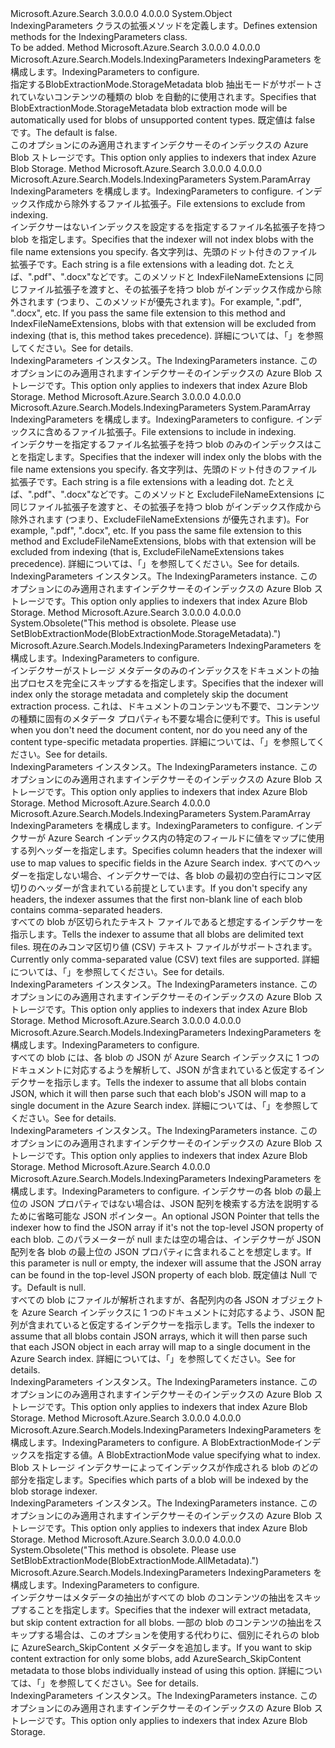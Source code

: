 <Type Name="IndexingParametersExtensions" FullName="Microsoft.Azure.Search.Models.IndexingParametersExtensions">
  <TypeSignature Language="C#" Value="public static class IndexingParametersExtensions" />
  <TypeSignature Language="ILAsm" Value=".class public auto ansi abstract sealed beforefieldinit IndexingParametersExtensions extends System.Object" />
  <TypeSignature Language="DocId" Value="T:Microsoft.Azure.Search.Models.IndexingParametersExtensions" />
  <TypeSignature Language="VB.NET" Value="Public Module IndexingParametersExtensions" />
  <TypeSignature Language="F#" Value="type IndexingParametersExtensions = class" />
  <AssemblyInfo>
    <AssemblyName>Microsoft.Azure.Search</AssemblyName>
    <AssemblyVersion>3.0.0.0</AssemblyVersion>
    <AssemblyVersion>4.0.0.0</AssemblyVersion>
  </AssemblyInfo>
  <Base>
    <BaseTypeName>System.Object</BaseTypeName>
  </Base>
  <Interfaces />
  <Docs>
    <summary>
            <span data-ttu-id="6dc3b-101">IndexingParameters クラスの拡張メソッドを定義します。</span><span class="sxs-lookup"><span data-stu-id="6dc3b-101">Defines extension methods for the IndexingParameters class.</span></span>
            </summary>
    <remarks>To be added.</remarks>
  </Docs>
  <Members>
    <Member MemberName="DoNotFailOnUnsupportedContentType">
      <MemberSignature Language="C#" Value="public static Microsoft.Azure.Search.Models.IndexingParameters DoNotFailOnUnsupportedContentType (this Microsoft.Azure.Search.Models.IndexingParameters parameters);" />
      <MemberSignature Language="ILAsm" Value=".method public static hidebysig class Microsoft.Azure.Search.Models.IndexingParameters DoNotFailOnUnsupportedContentType(class Microsoft.Azure.Search.Models.IndexingParameters parameters) cil managed" />
      <MemberSignature Language="DocId" Value="M:Microsoft.Azure.Search.Models.IndexingParametersExtensions.DoNotFailOnUnsupportedContentType(Microsoft.Azure.Search.Models.IndexingParameters)" />
      <MemberSignature Language="VB.NET" Value="&lt;Extension()&gt;&#xA;Public Function DoNotFailOnUnsupportedContentType (parameters As IndexingParameters) As IndexingParameters" />
      <MemberSignature Language="F#" Value="static member DoNotFailOnUnsupportedContentType : Microsoft.Azure.Search.Models.IndexingParameters -&gt; Microsoft.Azure.Search.Models.IndexingParameters" Usage="Microsoft.Azure.Search.Models.IndexingParametersExtensions.DoNotFailOnUnsupportedContentType parameters" />
      <MemberType>Method</MemberType>
      <AssemblyInfo>
        <AssemblyName>Microsoft.Azure.Search</AssemblyName>
        <AssemblyVersion>3.0.0.0</AssemblyVersion>
        <AssemblyVersion>4.0.0.0</AssemblyVersion>
      </AssemblyInfo>
      <ReturnValue>
        <ReturnType>Microsoft.Azure.Search.Models.IndexingParameters</ReturnType>
      </ReturnValue>
      <Parameters>
        <Parameter Name="parameters" Type="Microsoft.Azure.Search.Models.IndexingParameters" RefType="this" />
      </Parameters>
      <Docs>
        <param name="parameters"><span data-ttu-id="6dc3b-102">IndexingParameters を構成します。</span><span class="sxs-lookup"><span data-stu-id="6dc3b-102">IndexingParameters to configure.</span></span></param>
        <summary>
            <span data-ttu-id="6dc3b-103">指定する<c cref="F:Microsoft.Azure.Search.Models.BlobExtractionMode.StorageMetadata">BlobExtractionMode.StorageMetadata</c> blob 抽出モードがサポートされていないコンテンツの種類の blob を自動的に使用されます。</span><span class="sxs-lookup"><span data-stu-id="6dc3b-103">Specifies that <c cref="F:Microsoft.Azure.Search.Models.BlobExtractionMode.StorageMetadata">BlobExtractionMode.StorageMetadata</c> blob extraction mode will be automatically used for blobs of unsupported content types.</span></span> <span data-ttu-id="6dc3b-104">既定値は false です。</span><span class="sxs-lookup"><span data-stu-id="6dc3b-104">The default is false.</span></span>
            </summary>
        <returns />
        <remarks>
            <span data-ttu-id="6dc3b-105">このオプションにのみ適用されますインデクサーそのインデックスの Azure Blob ストレージです。</span><span class="sxs-lookup"><span data-stu-id="6dc3b-105">This option only applies to indexers that index Azure Blob Storage.</span></span>
            </remarks>
      </Docs>
    </Member>
    <Member MemberName="ExcludeFileNameExtensions">
      <MemberSignature Language="C#" Value="public static Microsoft.Azure.Search.Models.IndexingParameters ExcludeFileNameExtensions (this Microsoft.Azure.Search.Models.IndexingParameters parameters, params string[] extensions);" />
      <MemberSignature Language="ILAsm" Value=".method public static hidebysig class Microsoft.Azure.Search.Models.IndexingParameters ExcludeFileNameExtensions(class Microsoft.Azure.Search.Models.IndexingParameters parameters, string[] extensions) cil managed" />
      <MemberSignature Language="DocId" Value="M:Microsoft.Azure.Search.Models.IndexingParametersExtensions.ExcludeFileNameExtensions(Microsoft.Azure.Search.Models.IndexingParameters,System.String[])" />
      <MemberSignature Language="VB.NET" Value="&lt;Extension()&gt;&#xA;Public Function ExcludeFileNameExtensions (parameters As IndexingParameters, ParamArray extensions As String()) As IndexingParameters" />
      <MemberSignature Language="F#" Value="static member ExcludeFileNameExtensions : Microsoft.Azure.Search.Models.IndexingParameters * string[] -&gt; Microsoft.Azure.Search.Models.IndexingParameters" Usage="Microsoft.Azure.Search.Models.IndexingParametersExtensions.ExcludeFileNameExtensions (parameters, extensions)" />
      <MemberType>Method</MemberType>
      <AssemblyInfo>
        <AssemblyName>Microsoft.Azure.Search</AssemblyName>
        <AssemblyVersion>3.0.0.0</AssemblyVersion>
        <AssemblyVersion>4.0.0.0</AssemblyVersion>
      </AssemblyInfo>
      <ReturnValue>
        <ReturnType>Microsoft.Azure.Search.Models.IndexingParameters</ReturnType>
      </ReturnValue>
      <Parameters>
        <Parameter Name="parameters" Type="Microsoft.Azure.Search.Models.IndexingParameters" RefType="this" />
        <Parameter Name="extensions" Type="System.String[]">
          <Attributes>
            <Attribute>
              <AttributeName>System.ParamArray</AttributeName>
            </Attribute>
          </Attributes>
        </Parameter>
      </Parameters>
      <Docs>
        <param name="parameters"><span data-ttu-id="6dc3b-106">IndexingParameters を構成します。</span><span class="sxs-lookup"><span data-stu-id="6dc3b-106">IndexingParameters to configure.</span></span></param>
        <param name="extensions"><span data-ttu-id="6dc3b-107">インデックス作成から除外するファイル拡張子。</span><span class="sxs-lookup"><span data-stu-id="6dc3b-107">File extensions to exclude from indexing.</span></span></param>
        <summary>
            <span data-ttu-id="6dc3b-108">インデクサーはないインデックスを設定するを指定するファイル名拡張子を持つ blob を指定します。</span><span class="sxs-lookup"><span data-stu-id="6dc3b-108">Specifies that the indexer will not index blobs with the file name extensions you specify.</span></span> <span data-ttu-id="6dc3b-109">各文字列は、先頭のドット付きのファイル拡張子です。</span><span class="sxs-lookup"><span data-stu-id="6dc3b-109">Each string is a file extensions with a leading dot.</span></span> <span data-ttu-id="6dc3b-110">たとえば、".pdf"、".docx"などです。このメソッドと IndexFileNameExtensions に同じファイル拡張子を渡すと、その拡張子を持つ blob がインデックス作成から除外されます (つまり、このメソッドが優先されます)。</span><span class="sxs-lookup"><span data-stu-id="6dc3b-110">For example, ".pdf", ".docx", etc. If you pass the same file extension to this method and IndexFileNameExtensions, blobs with that extension will be excluded from indexing (that is, this method takes precedence).</span></span>
            <span data-ttu-id="6dc3b-111">詳細については、「<see href="https://docs.microsoft.com/azure/search/search-howto-indexing-azure-blob-storage" />」を参照してください。</span><span class="sxs-lookup"><span data-stu-id="6dc3b-111">See <see href="https://docs.microsoft.com/azure/search/search-howto-indexing-azure-blob-storage" /> for details.</span></span>
            </summary>
        <returns><span data-ttu-id="6dc3b-112">IndexingParameters インスタンス。</span><span class="sxs-lookup"><span data-stu-id="6dc3b-112">The IndexingParameters instance.</span></span></returns>
        <remarks>
            <span data-ttu-id="6dc3b-113">このオプションにのみ適用されますインデクサーそのインデックスの Azure Blob ストレージです。</span><span class="sxs-lookup"><span data-stu-id="6dc3b-113">This option only applies to indexers that index Azure Blob Storage.</span></span>
            </remarks>
      </Docs>
    </Member>
    <Member MemberName="IndexFileNameExtensions">
      <MemberSignature Language="C#" Value="public static Microsoft.Azure.Search.Models.IndexingParameters IndexFileNameExtensions (this Microsoft.Azure.Search.Models.IndexingParameters parameters, params string[] extensions);" />
      <MemberSignature Language="ILAsm" Value=".method public static hidebysig class Microsoft.Azure.Search.Models.IndexingParameters IndexFileNameExtensions(class Microsoft.Azure.Search.Models.IndexingParameters parameters, string[] extensions) cil managed" />
      <MemberSignature Language="DocId" Value="M:Microsoft.Azure.Search.Models.IndexingParametersExtensions.IndexFileNameExtensions(Microsoft.Azure.Search.Models.IndexingParameters,System.String[])" />
      <MemberSignature Language="VB.NET" Value="&lt;Extension()&gt;&#xA;Public Function IndexFileNameExtensions (parameters As IndexingParameters, ParamArray extensions As String()) As IndexingParameters" />
      <MemberSignature Language="F#" Value="static member IndexFileNameExtensions : Microsoft.Azure.Search.Models.IndexingParameters * string[] -&gt; Microsoft.Azure.Search.Models.IndexingParameters" Usage="Microsoft.Azure.Search.Models.IndexingParametersExtensions.IndexFileNameExtensions (parameters, extensions)" />
      <MemberType>Method</MemberType>
      <AssemblyInfo>
        <AssemblyName>Microsoft.Azure.Search</AssemblyName>
        <AssemblyVersion>3.0.0.0</AssemblyVersion>
        <AssemblyVersion>4.0.0.0</AssemblyVersion>
      </AssemblyInfo>
      <ReturnValue>
        <ReturnType>Microsoft.Azure.Search.Models.IndexingParameters</ReturnType>
      </ReturnValue>
      <Parameters>
        <Parameter Name="parameters" Type="Microsoft.Azure.Search.Models.IndexingParameters" RefType="this" />
        <Parameter Name="extensions" Type="System.String[]">
          <Attributes>
            <Attribute>
              <AttributeName>System.ParamArray</AttributeName>
            </Attribute>
          </Attributes>
        </Parameter>
      </Parameters>
      <Docs>
        <param name="parameters"><span data-ttu-id="6dc3b-114">IndexingParameters を構成します。</span><span class="sxs-lookup"><span data-stu-id="6dc3b-114">IndexingParameters to configure.</span></span></param>
        <param name="extensions"><span data-ttu-id="6dc3b-115">インデックスに含めるファイル拡張子。</span><span class="sxs-lookup"><span data-stu-id="6dc3b-115">File extensions to include in indexing.</span></span></param>
        <summary>
            <span data-ttu-id="6dc3b-116">インデクサーを指定するファイル名拡張子を持つ blob のみのインデックスはことを指定します。</span><span class="sxs-lookup"><span data-stu-id="6dc3b-116">Specifies that the indexer will index only the blobs with the file name extensions you specify.</span></span> <span data-ttu-id="6dc3b-117">各文字列は、先頭のドット付きのファイル拡張子です。</span><span class="sxs-lookup"><span data-stu-id="6dc3b-117">Each string is a file extensions with a leading dot.</span></span> <span data-ttu-id="6dc3b-118">たとえば、".pdf"、".docx"などです。このメソッドと ExcludeFileNameExtensions に同じファイル拡張子を渡すと、その拡張子を持つ blob がインデックス作成から除外されます (つまり、ExcludeFileNameExtensions が優先されます)。</span><span class="sxs-lookup"><span data-stu-id="6dc3b-118">For example, ".pdf", ".docx", etc. If you pass the same file extension to this method and ExcludeFileNameExtensions, blobs with that extension will be excluded from indexing (that is, ExcludeFileNameExtensions takes precedence).</span></span>
            <span data-ttu-id="6dc3b-119">詳細については、「<see href="https://docs.microsoft.com/azure/search/search-howto-indexing-azure-blob-storage" />」を参照してください。</span><span class="sxs-lookup"><span data-stu-id="6dc3b-119">See <see href="https://docs.microsoft.com/azure/search/search-howto-indexing-azure-blob-storage" /> for details.</span></span>
            </summary>
        <returns><span data-ttu-id="6dc3b-120">IndexingParameters インスタンス。</span><span class="sxs-lookup"><span data-stu-id="6dc3b-120">The IndexingParameters instance.</span></span></returns>
        <remarks>
            <span data-ttu-id="6dc3b-121">このオプションにのみ適用されますインデクサーそのインデックスの Azure Blob ストレージです。</span><span class="sxs-lookup"><span data-stu-id="6dc3b-121">This option only applies to indexers that index Azure Blob Storage.</span></span>
            </remarks>
      </Docs>
    </Member>
    <Member MemberName="IndexStorageMetadataOnly">
      <MemberSignature Language="C#" Value="public static Microsoft.Azure.Search.Models.IndexingParameters IndexStorageMetadataOnly (this Microsoft.Azure.Search.Models.IndexingParameters parameters);" />
      <MemberSignature Language="ILAsm" Value=".method public static hidebysig class Microsoft.Azure.Search.Models.IndexingParameters IndexStorageMetadataOnly(class Microsoft.Azure.Search.Models.IndexingParameters parameters) cil managed" />
      <MemberSignature Language="DocId" Value="M:Microsoft.Azure.Search.Models.IndexingParametersExtensions.IndexStorageMetadataOnly(Microsoft.Azure.Search.Models.IndexingParameters)" />
      <MemberSignature Language="VB.NET" Value="&lt;Extension()&gt;&#xA;Public Function IndexStorageMetadataOnly (parameters As IndexingParameters) As IndexingParameters" />
      <MemberSignature Language="F#" Value="static member IndexStorageMetadataOnly : Microsoft.Azure.Search.Models.IndexingParameters -&gt; Microsoft.Azure.Search.Models.IndexingParameters" Usage="Microsoft.Azure.Search.Models.IndexingParametersExtensions.IndexStorageMetadataOnly parameters" />
      <MemberType>Method</MemberType>
      <AssemblyInfo>
        <AssemblyName>Microsoft.Azure.Search</AssemblyName>
        <AssemblyVersion>3.0.0.0</AssemblyVersion>
        <AssemblyVersion>4.0.0.0</AssemblyVersion>
      </AssemblyInfo>
      <Attributes>
        <Attribute>
          <AttributeName>System.Obsolete("This method is obsolete. Please use SetBlobExtractionMode(BlobExtractionMode.StorageMetadata).")</AttributeName>
        </Attribute>
      </Attributes>
      <ReturnValue>
        <ReturnType>Microsoft.Azure.Search.Models.IndexingParameters</ReturnType>
      </ReturnValue>
      <Parameters>
        <Parameter Name="parameters" Type="Microsoft.Azure.Search.Models.IndexingParameters" RefType="this" />
      </Parameters>
      <Docs>
        <param name="parameters"><span data-ttu-id="6dc3b-122">IndexingParameters を構成します。</span><span class="sxs-lookup"><span data-stu-id="6dc3b-122">IndexingParameters to configure.</span></span></param>
        <summary> 
            <span data-ttu-id="6dc3b-123">インデクサーがストレージ メタデータのみのインデックスをドキュメントの抽出プロセスを完全にスキップするを指定します。</span><span class="sxs-lookup"><span data-stu-id="6dc3b-123">Specifies that the indexer will index only the storage metadata and completely skip the document extraction process.</span></span> <span data-ttu-id="6dc3b-124">これは、ドキュメントのコンテンツも不要で、コンテンツの種類に固有のメタデータ プロパティも不要な場合に便利です。</span><span class="sxs-lookup"><span data-stu-id="6dc3b-124">This is useful when you don't need the document content, nor do you need any of the content type-specific metadata properties.</span></span> <span data-ttu-id="6dc3b-125">詳細については、「<see href="https://docs.microsoft.com/azure/search/search-howto-indexing-azure-blob-storage" />」を参照してください。</span><span class="sxs-lookup"><span data-stu-id="6dc3b-125">See <see href="https://docs.microsoft.com/azure/search/search-howto-indexing-azure-blob-storage" /> for details.</span></span> 
            </summary>
        <returns><span data-ttu-id="6dc3b-126">IndexingParameters インスタンス。</span><span class="sxs-lookup"><span data-stu-id="6dc3b-126">The IndexingParameters instance.</span></span></returns>
        <remarks> 
            <span data-ttu-id="6dc3b-127">このオプションにのみ適用されますインデクサーそのインデックスの Azure Blob ストレージです。</span><span class="sxs-lookup"><span data-stu-id="6dc3b-127">This option only applies to indexers that index Azure Blob Storage.</span></span> 
            </remarks>
      </Docs>
    </Member>
    <Member MemberName="ParseDelimitedTextFiles">
      <MemberSignature Language="C#" Value="public static Microsoft.Azure.Search.Models.IndexingParameters ParseDelimitedTextFiles (this Microsoft.Azure.Search.Models.IndexingParameters parameters, params string[] headers);" />
      <MemberSignature Language="ILAsm" Value=".method public static hidebysig class Microsoft.Azure.Search.Models.IndexingParameters ParseDelimitedTextFiles(class Microsoft.Azure.Search.Models.IndexingParameters parameters, string[] headers) cil managed" />
      <MemberSignature Language="DocId" Value="M:Microsoft.Azure.Search.Models.IndexingParametersExtensions.ParseDelimitedTextFiles(Microsoft.Azure.Search.Models.IndexingParameters,System.String[])" />
      <MemberSignature Language="VB.NET" Value="&lt;Extension()&gt;&#xA;Public Function ParseDelimitedTextFiles (parameters As IndexingParameters, ParamArray headers As String()) As IndexingParameters" />
      <MemberSignature Language="F#" Value="static member ParseDelimitedTextFiles : Microsoft.Azure.Search.Models.IndexingParameters * string[] -&gt; Microsoft.Azure.Search.Models.IndexingParameters" Usage="Microsoft.Azure.Search.Models.IndexingParametersExtensions.ParseDelimitedTextFiles (parameters, headers)" />
      <MemberType>Method</MemberType>
      <AssemblyInfo>
        <AssemblyName>Microsoft.Azure.Search</AssemblyName>
        <AssemblyVersion>4.0.0.0</AssemblyVersion>
      </AssemblyInfo>
      <ReturnValue>
        <ReturnType>Microsoft.Azure.Search.Models.IndexingParameters</ReturnType>
      </ReturnValue>
      <Parameters>
        <Parameter Name="parameters" Type="Microsoft.Azure.Search.Models.IndexingParameters" RefType="this" />
        <Parameter Name="headers" Type="System.String[]">
          <Attributes>
            <Attribute>
              <AttributeName>System.ParamArray</AttributeName>
            </Attribute>
          </Attributes>
        </Parameter>
      </Parameters>
      <Docs>
        <param name="parameters"><span data-ttu-id="6dc3b-128">IndexingParameters を構成します。</span><span class="sxs-lookup"><span data-stu-id="6dc3b-128">IndexingParameters to configure.</span></span></param>
        <param name="headers">
            <span data-ttu-id="6dc3b-129">インデクサーが Azure Search インデックス内の特定のフィールドに値をマップに使用する列ヘッダーを指定します。</span><span class="sxs-lookup"><span data-stu-id="6dc3b-129">Specifies column headers that the indexer will use to map values to specific fields in the Azure Search index.</span></span> <span data-ttu-id="6dc3b-130">すべてのヘッダーを指定しない場合、インデクサーでは、各 blob の最初の空白行にコンマ区切りのヘッダーが含まれている前提としています。</span><span class="sxs-lookup"><span data-stu-id="6dc3b-130">If you don't specify any headers, the indexer assumes that the first non-blank line of each blob contains comma-separated headers.</span></span>
            </param>
        <summary>
            <span data-ttu-id="6dc3b-131">すべての blob が区切られたテキスト ファイルであると想定するインデクサーを指示します。</span><span class="sxs-lookup"><span data-stu-id="6dc3b-131">Tells the indexer to assume that all blobs are delimited text files.</span></span> <span data-ttu-id="6dc3b-132">現在のみコンマ区切り値 (CSV) テキスト ファイルがサポートされます。</span><span class="sxs-lookup"><span data-stu-id="6dc3b-132">Currently only comma-separated value (CSV) text files are supported.</span></span>
            <span data-ttu-id="6dc3b-133">詳細については、「<see href="https://docs.microsoft.com/azure/search/search-howto-index-csv-blobs" />」を参照してください。</span><span class="sxs-lookup"><span data-stu-id="6dc3b-133">See <see href="https://docs.microsoft.com/azure/search/search-howto-index-csv-blobs" /> for details.</span></span>
            </summary>
        <returns><span data-ttu-id="6dc3b-134">IndexingParameters インスタンス。</span><span class="sxs-lookup"><span data-stu-id="6dc3b-134">The IndexingParameters instance.</span></span></returns>
        <remarks>
            <span data-ttu-id="6dc3b-135">このオプションにのみ適用されますインデクサーそのインデックスの Azure Blob ストレージです。</span><span class="sxs-lookup"><span data-stu-id="6dc3b-135">This option only applies to indexers that index Azure Blob Storage.</span></span>
            </remarks>
      </Docs>
    </Member>
    <Member MemberName="ParseJson">
      <MemberSignature Language="C#" Value="public static Microsoft.Azure.Search.Models.IndexingParameters ParseJson (this Microsoft.Azure.Search.Models.IndexingParameters parameters);" />
      <MemberSignature Language="ILAsm" Value=".method public static hidebysig class Microsoft.Azure.Search.Models.IndexingParameters ParseJson(class Microsoft.Azure.Search.Models.IndexingParameters parameters) cil managed" />
      <MemberSignature Language="DocId" Value="M:Microsoft.Azure.Search.Models.IndexingParametersExtensions.ParseJson(Microsoft.Azure.Search.Models.IndexingParameters)" />
      <MemberSignature Language="VB.NET" Value="&lt;Extension()&gt;&#xA;Public Function ParseJson (parameters As IndexingParameters) As IndexingParameters" />
      <MemberSignature Language="F#" Value="static member ParseJson : Microsoft.Azure.Search.Models.IndexingParameters -&gt; Microsoft.Azure.Search.Models.IndexingParameters" Usage="Microsoft.Azure.Search.Models.IndexingParametersExtensions.ParseJson parameters" />
      <MemberType>Method</MemberType>
      <AssemblyInfo>
        <AssemblyName>Microsoft.Azure.Search</AssemblyName>
        <AssemblyVersion>3.0.0.0</AssemblyVersion>
        <AssemblyVersion>4.0.0.0</AssemblyVersion>
      </AssemblyInfo>
      <ReturnValue>
        <ReturnType>Microsoft.Azure.Search.Models.IndexingParameters</ReturnType>
      </ReturnValue>
      <Parameters>
        <Parameter Name="parameters" Type="Microsoft.Azure.Search.Models.IndexingParameters" RefType="this" />
      </Parameters>
      <Docs>
        <param name="parameters"><span data-ttu-id="6dc3b-136">IndexingParameters を構成します。</span><span class="sxs-lookup"><span data-stu-id="6dc3b-136">IndexingParameters to configure.</span></span></param>
        <summary>
            <span data-ttu-id="6dc3b-137">すべての blob には、各 blob の JSON が Azure Search インデックスに 1 つのドキュメントに対応するようを解析して、JSON が含まれていると仮定するインデクサーを指示します。</span><span class="sxs-lookup"><span data-stu-id="6dc3b-137">Tells the indexer to assume that all blobs contain JSON, which it will then parse such that each blob's JSON will map to a single document in the Azure Search index.</span></span>
            <span data-ttu-id="6dc3b-138">詳細については、「<see href="https://docs.microsoft.com/azure/search/search-howto-index-json-blobs/" />」を参照してください。</span><span class="sxs-lookup"><span data-stu-id="6dc3b-138">See <see href="https://docs.microsoft.com/azure/search/search-howto-index-json-blobs/" /> for details.</span></span>
            </summary>
        <returns><span data-ttu-id="6dc3b-139">IndexingParameters インスタンス。</span><span class="sxs-lookup"><span data-stu-id="6dc3b-139">The IndexingParameters instance.</span></span></returns>
        <remarks>
            <span data-ttu-id="6dc3b-140">このオプションにのみ適用されますインデクサーそのインデックスの Azure Blob ストレージです。</span><span class="sxs-lookup"><span data-stu-id="6dc3b-140">This option only applies to indexers that index Azure Blob Storage.</span></span>
            </remarks>
      </Docs>
    </Member>
    <Member MemberName="ParseJsonArrays">
      <MemberSignature Language="C#" Value="public static Microsoft.Azure.Search.Models.IndexingParameters ParseJsonArrays (this Microsoft.Azure.Search.Models.IndexingParameters parameters, string documentRoot = null);" />
      <MemberSignature Language="ILAsm" Value=".method public static hidebysig class Microsoft.Azure.Search.Models.IndexingParameters ParseJsonArrays(class Microsoft.Azure.Search.Models.IndexingParameters parameters, string documentRoot) cil managed" />
      <MemberSignature Language="DocId" Value="M:Microsoft.Azure.Search.Models.IndexingParametersExtensions.ParseJsonArrays(Microsoft.Azure.Search.Models.IndexingParameters,System.String)" />
      <MemberSignature Language="VB.NET" Value="&lt;Extension()&gt;&#xA;Public Function ParseJsonArrays (parameters As IndexingParameters, Optional documentRoot As String = null) As IndexingParameters" />
      <MemberSignature Language="F#" Value="static member ParseJsonArrays : Microsoft.Azure.Search.Models.IndexingParameters * string -&gt; Microsoft.Azure.Search.Models.IndexingParameters" Usage="Microsoft.Azure.Search.Models.IndexingParametersExtensions.ParseJsonArrays (parameters, documentRoot)" />
      <MemberType>Method</MemberType>
      <AssemblyInfo>
        <AssemblyName>Microsoft.Azure.Search</AssemblyName>
        <AssemblyVersion>4.0.0.0</AssemblyVersion>
      </AssemblyInfo>
      <ReturnValue>
        <ReturnType>Microsoft.Azure.Search.Models.IndexingParameters</ReturnType>
      </ReturnValue>
      <Parameters>
        <Parameter Name="parameters" Type="Microsoft.Azure.Search.Models.IndexingParameters" RefType="this" />
        <Parameter Name="documentRoot" Type="System.String" />
      </Parameters>
      <Docs>
        <param name="parameters"><span data-ttu-id="6dc3b-141">IndexingParameters を構成します。</span><span class="sxs-lookup"><span data-stu-id="6dc3b-141">IndexingParameters to configure.</span></span></param>
        <param name="documentRoot">
            <span data-ttu-id="6dc3b-142">インデクサーの各 blob の最上位の JSON プロパティではない場合は、JSON 配列を検索する方法を説明するために省略可能な JSON ポインター。</span><span class="sxs-lookup"><span data-stu-id="6dc3b-142">An optional JSON Pointer that tells the indexer how to find the JSON array if it's not the top-level JSON property of each blob.</span></span> <span data-ttu-id="6dc3b-143">このパラメーターが null または空の場合は、インデクサーが JSON 配列を各 blob の最上位の JSON プロパティに含まれることを想定します。</span><span class="sxs-lookup"><span data-stu-id="6dc3b-143">If this parameter is null or empty, the indexer will assume that the JSON array can be found in the top-level JSON property of each blob.</span></span>
            <span data-ttu-id="6dc3b-144">既定値は Null です。</span><span class="sxs-lookup"><span data-stu-id="6dc3b-144">Default is null.</span></span>
            </param>
        <summary>
            <span data-ttu-id="6dc3b-145">すべての blob にファイルが解析されますが、各配列内の各 JSON オブジェクトを Azure Search インデックスに 1 つのドキュメントに対応するよう、JSON 配列が含まれていると仮定するインデクサーを指示します。</span><span class="sxs-lookup"><span data-stu-id="6dc3b-145">Tells the indexer to assume that all blobs contain JSON arrays, which it will then parse such that each JSON object in each array will map to a single document in the Azure Search index.</span></span>
            <span data-ttu-id="6dc3b-146">詳細については、「<see href="https://docs.microsoft.com/azure/search/search-howto-index-json-blobs" />」を参照してください。</span><span class="sxs-lookup"><span data-stu-id="6dc3b-146">See <see href="https://docs.microsoft.com/azure/search/search-howto-index-json-blobs" /> for details.</span></span>
            </summary>
        <returns><span data-ttu-id="6dc3b-147">IndexingParameters インスタンス。</span><span class="sxs-lookup"><span data-stu-id="6dc3b-147">The IndexingParameters instance.</span></span></returns>
        <remarks>
            <span data-ttu-id="6dc3b-148">このオプションにのみ適用されますインデクサーそのインデックスの Azure Blob ストレージです。</span><span class="sxs-lookup"><span data-stu-id="6dc3b-148">This option only applies to indexers that index Azure Blob Storage.</span></span>
            </remarks>
      </Docs>
    </Member>
    <Member MemberName="SetBlobExtractionMode">
      <MemberSignature Language="C#" Value="public static Microsoft.Azure.Search.Models.IndexingParameters SetBlobExtractionMode (this Microsoft.Azure.Search.Models.IndexingParameters parameters, Microsoft.Azure.Search.Models.BlobExtractionMode extractionMode);" />
      <MemberSignature Language="ILAsm" Value=".method public static hidebysig class Microsoft.Azure.Search.Models.IndexingParameters SetBlobExtractionMode(class Microsoft.Azure.Search.Models.IndexingParameters parameters, class Microsoft.Azure.Search.Models.BlobExtractionMode extractionMode) cil managed" />
      <MemberSignature Language="DocId" Value="M:Microsoft.Azure.Search.Models.IndexingParametersExtensions.SetBlobExtractionMode(Microsoft.Azure.Search.Models.IndexingParameters,Microsoft.Azure.Search.Models.BlobExtractionMode)" />
      <MemberSignature Language="VB.NET" Value="&lt;Extension()&gt;&#xA;Public Function SetBlobExtractionMode (parameters As IndexingParameters, extractionMode As BlobExtractionMode) As IndexingParameters" />
      <MemberSignature Language="F#" Value="static member SetBlobExtractionMode : Microsoft.Azure.Search.Models.IndexingParameters * Microsoft.Azure.Search.Models.BlobExtractionMode -&gt; Microsoft.Azure.Search.Models.IndexingParameters" Usage="Microsoft.Azure.Search.Models.IndexingParametersExtensions.SetBlobExtractionMode (parameters, extractionMode)" />
      <MemberType>Method</MemberType>
      <AssemblyInfo>
        <AssemblyName>Microsoft.Azure.Search</AssemblyName>
        <AssemblyVersion>3.0.0.0</AssemblyVersion>
        <AssemblyVersion>4.0.0.0</AssemblyVersion>
      </AssemblyInfo>
      <ReturnValue>
        <ReturnType>Microsoft.Azure.Search.Models.IndexingParameters</ReturnType>
      </ReturnValue>
      <Parameters>
        <Parameter Name="parameters" Type="Microsoft.Azure.Search.Models.IndexingParameters" RefType="this" />
        <Parameter Name="extractionMode" Type="Microsoft.Azure.Search.Models.BlobExtractionMode" />
      </Parameters>
      <Docs>
        <param name="parameters"><span data-ttu-id="6dc3b-149">IndexingParameters を構成します。</span><span class="sxs-lookup"><span data-stu-id="6dc3b-149">IndexingParameters to configure.</span></span></param>
        <param name="extractionMode"><span data-ttu-id="6dc3b-150">A <c cref="T:Microsoft.Azure.Search.Models.BlobExtractionMode">BlobExtractionMode</c>インデックスを指定する値。</span><span class="sxs-lookup"><span data-stu-id="6dc3b-150">A <c cref="T:Microsoft.Azure.Search.Models.BlobExtractionMode">BlobExtractionMode</c> value specifying what to index.</span></span></param>
        <summary>
            <span data-ttu-id="6dc3b-151">Blob ストレージ インデクサーによってインデックスが作成される blob のどの部分を指定します。</span><span class="sxs-lookup"><span data-stu-id="6dc3b-151">Specifies which parts of a blob will be indexed by the blob storage indexer.</span></span> 
            </summary>
        <returns><span data-ttu-id="6dc3b-152">IndexingParameters インスタンス。</span><span class="sxs-lookup"><span data-stu-id="6dc3b-152">The IndexingParameters instance.</span></span></returns>
        <remarks>
            <span data-ttu-id="6dc3b-153">このオプションにのみ適用されますインデクサーそのインデックスの Azure Blob ストレージです。</span><span class="sxs-lookup"><span data-stu-id="6dc3b-153">This option only applies to indexers that index Azure Blob Storage.</span></span>
            <see href="https://docs.microsoft.com/azure/search/search-howto-indexing-azure-blob-storage" /></remarks>
      </Docs>
    </Member>
    <Member MemberName="SkipContent">
      <MemberSignature Language="C#" Value="public static Microsoft.Azure.Search.Models.IndexingParameters SkipContent (this Microsoft.Azure.Search.Models.IndexingParameters parameters);" />
      <MemberSignature Language="ILAsm" Value=".method public static hidebysig class Microsoft.Azure.Search.Models.IndexingParameters SkipContent(class Microsoft.Azure.Search.Models.IndexingParameters parameters) cil managed" />
      <MemberSignature Language="DocId" Value="M:Microsoft.Azure.Search.Models.IndexingParametersExtensions.SkipContent(Microsoft.Azure.Search.Models.IndexingParameters)" />
      <MemberSignature Language="VB.NET" Value="&lt;Extension()&gt;&#xA;Public Function SkipContent (parameters As IndexingParameters) As IndexingParameters" />
      <MemberSignature Language="F#" Value="static member SkipContent : Microsoft.Azure.Search.Models.IndexingParameters -&gt; Microsoft.Azure.Search.Models.IndexingParameters" Usage="Microsoft.Azure.Search.Models.IndexingParametersExtensions.SkipContent parameters" />
      <MemberType>Method</MemberType>
      <AssemblyInfo>
        <AssemblyName>Microsoft.Azure.Search</AssemblyName>
        <AssemblyVersion>3.0.0.0</AssemblyVersion>
        <AssemblyVersion>4.0.0.0</AssemblyVersion>
      </AssemblyInfo>
      <Attributes>
        <Attribute>
          <AttributeName>System.Obsolete("This method is obsolete. Please use SetBlobExtractionMode(BlobExtractionMode.AllMetadata).")</AttributeName>
        </Attribute>
      </Attributes>
      <ReturnValue>
        <ReturnType>Microsoft.Azure.Search.Models.IndexingParameters</ReturnType>
      </ReturnValue>
      <Parameters>
        <Parameter Name="parameters" Type="Microsoft.Azure.Search.Models.IndexingParameters" RefType="this" />
      </Parameters>
      <Docs>
        <param name="parameters"><span data-ttu-id="6dc3b-154">IndexingParameters を構成します。</span><span class="sxs-lookup"><span data-stu-id="6dc3b-154">IndexingParameters to configure.</span></span></param>
        <summary>
            <span data-ttu-id="6dc3b-155">インデクサーはメタデータの抽出がすべての blob のコンテンツの抽出をスキップすることを指定します。</span><span class="sxs-lookup"><span data-stu-id="6dc3b-155">Specifies that the indexer will extract metadata, but skip content extraction for all blobs.</span></span> <span data-ttu-id="6dc3b-156">一部の blob のコンテンツの抽出をスキップする場合は、このオプションを使用する代わりに、個別にそれらの blob に AzureSearch_SkipContent メタデータを追加します。</span><span class="sxs-lookup"><span data-stu-id="6dc3b-156">If you want to skip content extraction for only some blobs, add AzureSearch_SkipContent metadata to those blobs individually instead of using this option.</span></span> <span data-ttu-id="6dc3b-157">詳細については、「<see href="https://docs.microsoft.com/azure/search/search-howto-indexing-azure-blob-storage" />」を参照してください。</span><span class="sxs-lookup"><span data-stu-id="6dc3b-157">See <see href="https://docs.microsoft.com/azure/search/search-howto-indexing-azure-blob-storage" /> for details.</span></span> 
            </summary>
        <returns><span data-ttu-id="6dc3b-158">IndexingParameters インスタンス。</span><span class="sxs-lookup"><span data-stu-id="6dc3b-158">The IndexingParameters instance.</span></span></returns>
        <remarks> 
            <span data-ttu-id="6dc3b-159">このオプションにのみ適用されますインデクサーそのインデックスの Azure Blob ストレージです。</span><span class="sxs-lookup"><span data-stu-id="6dc3b-159">This option only applies to indexers that index Azure Blob Storage.</span></span> 
            </remarks>
      </Docs>
    </Member>
  </Members>
</Type>